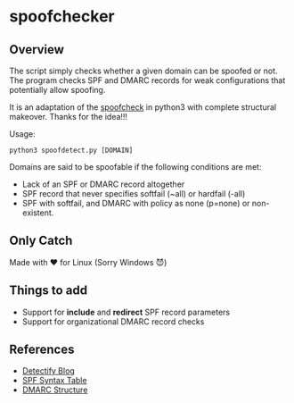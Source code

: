 # spoofchecker
## Overview
The script simply checks whether a given domain can be spoofed or not. The program checks SPF and DMARC records for weak configurations that potentially allow spoofing.

It is an adaptation of the [spoofcheck](https://github.com/BishopFox/spoofcheck) in python3 with complete structural makeover. Thanks for the idea!!!

Usage:
```
python3 spoofdetect.py [DOMAIN]
```
Domains are said to be spoofable if the following conditions are met:
* Lack of an SPF or DMARC record altogether
* SPF record that never specifies softfail (~all) or hardfail (-all)
* SPF with softfail, and DMARC with policy as none (p=none) or non-existent.

## Only Catch
Made with :heart: for Linux (Sorry Windows :smiling_imp:)

## Things to add
* Support for **include** and **redirect** SPF record parameters
* Support for organizational DMARC record checks

## References
* [Detectify Blog](https://blog.detectify.com/2016/06/20/misconfigured-email-servers-open-the-door-to-spoofed-emails-from-top-domains/)
* [SPF Syntax Table](https://dmarcian.com/spf-syntax-table/)
* [DMARC Structure](https://dmarc.org/overview/)
